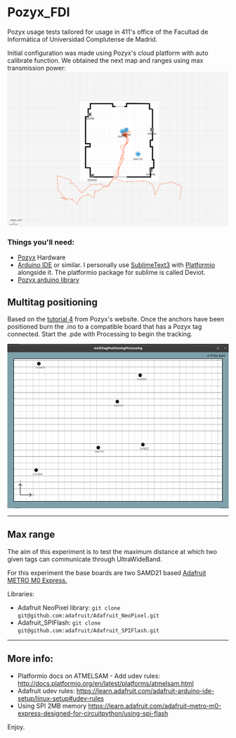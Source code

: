 # Pozyx_FDI
Pozyx usage tests tailored for usage in 411's office of the Facultad de Informática of Universidad Complutense de Madrid. 

Initial configuration was made using Pozyx's cloud platform with auto calibrate function. We obtained the next map and ranges using max transmission power:
![Online map](images/cloudMap.png)

### Things you'll need:
* [Pozyx](https://www.pozyx.io/) Hardware
* [Arduino IDE](https://www.arduino.cc/en/Main/Software) or similar. I personally use [SublimeText3](https://www.sublimetext.com/3) with [Platformio](https://platformio.org/) alongside it. The platformio package for sublime is called Deviot.
* [Pozyx arduino library](https://github.com/pozyxLabs/Pozyx-Arduino-library)

## Multitag positioning
Based on the [tutorial 4](https://www.pozyx.io/Documentation/Tutorials/multitag_positioning) from Pozyx's website.
Once the anchors have been positioned burn the .ino to a compatible board that has a Pozyx tag connected. Start the .pde with Processing to begin the tracking.

![Offline map](images/offlineMap.png)

---

## Max range 
The aim of this experiment is to test the maximum distance at which two given tags can communicate through UltraWideBand.

For this experiment the base boards are two SAMD21 based [Adafruit METRO M0 Express.](https://www.adafruit.com/product/3505)

Libraries:

* Adafruit NeoPixel library: ``` git clone git@github.com:adafruit/Adafruit_NeoPixel.git ```
* Adafruit_SPIFlash: ``` git clone git@github.com:adafruit/Adafruit_SPIFlash.git ```

---

## More info:
* Platformio docs on ATMELSAM - Add udev rules: http://docs.platformio.org/en/latest/platforms/atmelsam.html
* Adafruit udev rules: https://learn.adafruit.com/adafruit-arduino-ide-setup/linux-setup#udev-rules
* Using SPI 2MB memory https://learn.adafruit.com/adafruit-metro-m0-express-designed-for-circuitpython/using-spi-flash

Enjoy.